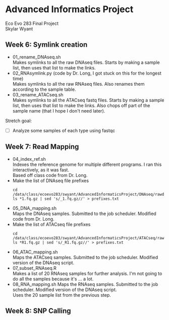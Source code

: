 # Advanced Informatics Project
Eco Evo 283 Final Project  
Skylar Wyant  

## Week 6: Symlink creation
- 01_rename_DNAseq.sh  
    Makes symlinks to all the raw DNAseq files. Starts by making a sample list, then uses that list to make the links.
- 02_RNAsymlink.py (code by Dr. Long, I got stuck on this for the longest time)  
    Makes symlinks to all the raw RNAseq files. Also renames them according to the sample table.
- 03_rename_ATACseq.sh  
    Makes symlinks to all the ATACseq fastq files. Starts by making a sample list, then uses that list to make the links. Also chops off part of the sample name (that I hope I don't need later).

Stretch goal:
- [ ] Analyze some samples of each type using fastqc

## Week 7: Read Mapping
- 04_index_ref.sh  
    Indexes the reference genome for multiple different programs. I ran this interactively, as it was fast.  
    Based off class code from Dr. Long.  
- Make the list of DNAseq file prefixes  
    ```shell
    cd /data/class/ecoevo283/swyant/AdvancedInformaticsProject/DNAseq/rawdata
    ls *1.fq.gz | sed 's/_1.fq.gz//' > prefixes.txt
    ```
- 05_DNA_mapping.sh  
    Maps the DNAseq samples. Submitted to the job scheduler. Modified code from Dr. Long.
- Make the list of ATACseq file prefixes
    ```shell
    cd /data/class/ecoevo283/swyant/AdvancedInformaticsProject/ATACseq/rawdata
    ls *R1.fq.gz | sed 's/_R1.fq.gz//' > prefixes.txt
    ```
- 06_ATAC_mapping.sh   
    Maps the ATACseq samples. Submitted to the job scheduler. Modified version of the DNAseq script.
- 07_subset_RNAseq.R  
    Makes a list of 20 RNAseq samples for further analysis. I'm not going to do all the samples because it's ... a lot.
- 08_RNA_mapping.sh
    Maps the RNAseq samples. Submitted to the job scheduler. Modified version of the DNAseq script.  
    Uses the 20 sample list from the previous step.

## Week 8: SNP Calling




